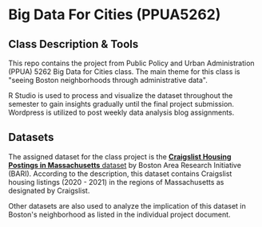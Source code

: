 # Big Data For Cities (PPUA5262)

## Class Description & Tools
This repo contains the project from Public Policy and Urban Administration (PPUA) 5262 Big Data for Cities class. The main theme for this class is "seeing Boston neighborhoods through administrative data".

R Studio is used to process and visualize the dataset throughout the semester to gain insights gradually until the final project submission. Wordpress is utilized to post weekly data analysis blog assignments.

## Datasets
The assigned dataset for the class project is the [**Craigslist Housing Postings in Massachusetts** dataset](https://dataverse.harvard.edu/dataset.xhtml?persistentId=doi:10.7910/DVN/52WSPT) by Boston Area Research Initiative (BARI). According to the description, this dataset contains Craigslist housing listings (2020 - 2021) in the regions of Massachusetts as designated by Craigslist. 

Other datasets are also used to analyze the implication of this dataset in Boston's neighborhood as listed in the individual project document. 


      


